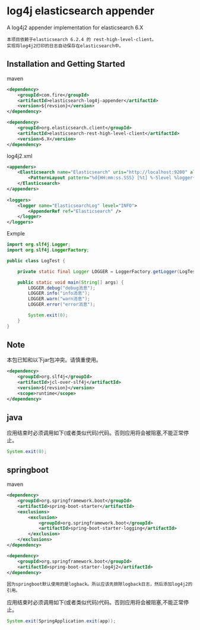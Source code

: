 # log4j elasticsearch appender 

A log4j2 appender implementation for elasticsearch 6.X

    本项目依赖于elasticsearch 6.2.4 的 rest-high-level-client。
    实现将log4j2打印的日志自动保存在elasticsearch中。

Installation and Getting Started
----------

maven

```xml
<dependency>
    <groupId>com.fire</groupId>
    <artifactId>elasticsearch-log4j-appender</artifactId>
    <version>${revsion}</version>
</dependency>

<dependency>
    <groupId>org.elasticsearch.client</groupId>
    <artifactId>elasticsearch-rest-high-level-client</artifactId>
    <version>6.X</version>
</dependency>
```
log4j2.xml

```xml
<appenders>
    <Elasticsearch name="Elasticsearch" uris="http://localhost:9200" alias="log_test2" type="log" >
        <PatternLayout pattern="%d{HH:mm:ss.SSS} [%t] %-5level %logger{36} - %msg%n" />
    </Elasticsearch>
</appenders>
	
<loggers>
    <logger name="ElasticsearchLog" level="INFO">
        <AppenderRef ref="Elasticsearch" />
    </logger>
</loggers>
```
Exmple

```java
import org.slf4j.Logger;
import org.slf4j.LoggerFactory;

public class LogTest {

	private static final Logger LOGGER = LoggerFactory.getLogger(LogTest.class);

	public static void main(String[] args) {
		LOGGER.debug("debug消息");
		LOGGER.info("info消息");
		LOGGER.warn("warn消息");
		LOGGER.error("error消息");

		System.exit(0);
	}
}
```

Note
--

本包已知和以下jar包冲突。请慎重使用。

```xml
<dependency>
    <groupId>org.slf4j</groupId>
    <artifactId>jcl-over-slf4j</artifactId>
    <version>${revsion}</version>
    <scope>runtime</scope>
</dependency>
```



java
--
应用结束时必须调用如下(或者类似代码)代码。否则应用将会被阻塞,不能正常停止。

```java
System.exit(0);
```

springboot
--
maven

```xml
<dependency>
	<groupId>org.springframework.boot</groupId>
	<artifactId>spring-boot-starter</artifactId>
	<exclusions>
		<exclusion>
			<groupId>org.springframework.boot</groupId>
			<artifactId>spring-boot-starter-logging</artifactId>
		</exclusion>
	</exclusions>
</dependency>

<dependency>
	<groupId>org.springframework.boot</groupId>
	<artifactId>spring-boot-starter-log4j2</artifactId>
</dependency>
```
    因为springboot默认使用的是logback。所以应该先排除logback日志，然后添加log4j2的引用。

应用结束时必须调用如下(或者类似代码)代码。否则应用将会被阻塞,不能正常停止。

```java
System.exit(SpringApplication.exit(app));
```



